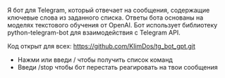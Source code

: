 Я бот для Telegram, который отвечает на сообщения, содержащие ключевые слова из заданного списка. Ответы бота основаны на моделях текстового обучения от OpenAI. Бот использует библиотеку python-telegram-bot для взаимодействия с Telegram API.

Код открыт для всех: https://github.com/KlimDos/tg_bot_gpt.git

 - Нажми или введи / чтобы получить список команд
 - Введи /stop чтобы бот перестать реагировать на твои сообщения
